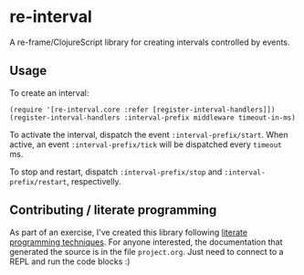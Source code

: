 # re-interval

A re-frame/ClojureScript library for creating intervals controlled by events.

## Usage

To create an interval:

```
(require '[re-interval.core :refer [register-interval-handlers]])
(register-interval-handlers :interval-prefix middleware timeout-in-ms)
```

To activate the interval, dispatch the event `:interval-prefix/start`. When
active, an event `:interval-prefix/tick` will be dispatched every `timeout` ms.

To stop and restart, dispatch `:interval-prefix/stop` and
`:interval-prefix/restart`, respectivelly.

## Contributing / literate programming

As part of an exercise, I've created this library following
[literate programming techniques](http://orgmode.org/worg/org-contrib/babel/how-to-use-Org-Babel-for-R.html). For
anyone interested, the documentation that generated the source is in the file
`project.org`. Just need to connect to a REPL and run the code blocks :)
